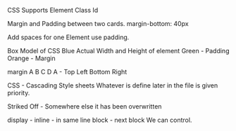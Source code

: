 CSS Supports
Element
Class
Id

Margin and Padding between two cards.
margin-bottom: 40px

Add spaces for one Element use padding.

Box Model of CSS
Blue Actual Width and Height of element
Green - Padding
Orange - Margin


margin A B C D
A - Top Left Bottom Right

CSS - Cascading Style sheets
Whatever is define later in the file is given priority.

Striked Off - Somewhere else it has been overwritten

display - inline - in same line
block - next block
We can control.
